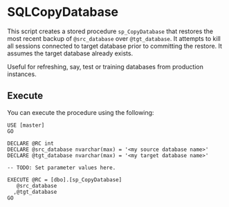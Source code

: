 # SQLCopyDatabase
This script creates a stored procedure `sp_CopyDatabase` that restores the most recent backup of `@src_database` over `@tgt_database`. It attempts to kill all sessions connected to target  database prior to committing the restore. It assumes the target database already exists. 

Useful for refreshing, say, test or training databases from production instances.

## Execute
You can execute the procedure using the following:

```
USE [master]
GO

DECLARE @RC int
DECLARE @src_database nvarchar(max) = '<my source database name>'
DECLARE @tgt_database nvarchar(max) = '<my target database name>'

-- TODO: Set parameter values here.

EXECUTE @RC = [dbo].[sp_CopyDatabase] 
   @src_database
  ,@tgt_database
GO
```
